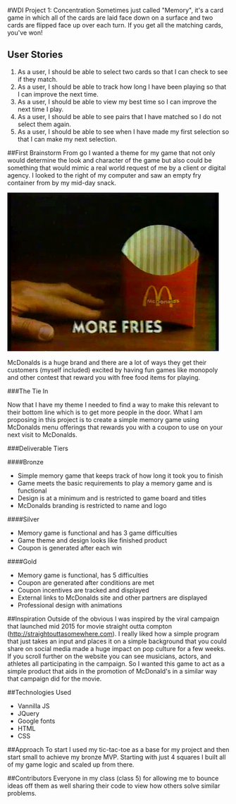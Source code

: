 #WDI Project 1: Concentration
Sometimes just called "Memory", it's a card game in which all of the cards are laid face down on a surface and two cards are flipped face up over each turn. If you get all the matching cards, you've won!

## User Stories
1. As a user, I should be able to select two cards so that I can check to see if they match.
2. As a user, I should be able to track how long I have been playing so that I can improve the next time.
3. As a user, I should be able to view my best time so I can improve the next time I play.
4. As a user, I should be able to see pairs that I have matched so I do not select them again.
5. As a user, I should be able to see when I have made my first selection so that I can make my next selection.

##First Brainstorm
From go I wanted a theme for my game that not only would determine the look and character of the game but also could be something that would mimic a real world request of me by a client or digital agency. I looked to the right of my computer and saw an empty fry container from by my mid-day snack.

![Fries](https://github.com/codedre/project-1/blob/master/images/fires.gif?raw=true)

McDonalds is a huge brand and there are a lot of ways they get their customers (myself included) excited by having fun games like monopoly and other contest that reward you with free food items for playing.

###The Tie In

Now that I have my theme I needed to find a way to make this relevant to their bottom line which is to get more people in the door. What I am proposing in this project is to create a simple memory game using McDonalds menu offerings that rewards you with a coupon to use on your next visit to McDonalds.

###Deliverable Tiers

####Bronze
- Simple memory game that keeps track of how long it took you to finish
- Game meets the basic requirements to play a memory game and is functional
- Design is at a minimum and is restricted to game board and titles
- McDonalds branding is restricted to name and logo

####Silver
- Memory game is functional and has 3 game difficulties
- Game theme and design looks like finished product
- Coupon is generated after each win

####Gold
- Memory game is functional, has 5 difficulties
- Coupon are generated after conditions are met
- Coupon incentives are tracked and displayed
- External links to McDonalds site and other partners are displayed
- Professional design with animations

##Inspiration
Outside of the obvious I was inspired by the viral campaign that launched mid 2015 for movie straight outta compton (http://straightouttasomewhere.com). I really liked how a simple program that just takes an input and places it on a simple background that you could share on social media made a huge impact on pop culture for a few weeks. If you scroll further on the website you can see musicians, actors, and athletes all participating in the campaign.
So I wanted this game to act as a simple product that aids in the promotion of McDonald's in a similar way that campaign did for the movie.

##Technologies Used
- Vannilla JS
- JQuery
- Google fonts
- HTML
- CSS

##Approach
To start I used my tic-tac-toe as a base for my project and then start small to achieve my bronze MVP. Starting with just 4 squares I built all of my game logic and scaled up from there.

##Contributors
Everyone in my class (class 5) for allowing me to bounce ideas off them as well sharing their code to view how others solve similar problems.
